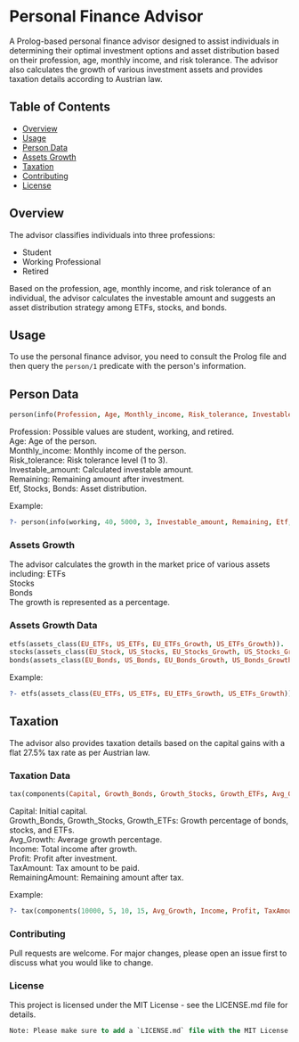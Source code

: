 # Personal Finance Advisor

A Prolog-based personal finance advisor designed to assist individuals in determining their optimal investment options and asset distribution based on their profession, age, monthly income, and risk tolerance. The advisor also calculates the growth of various investment assets and provides taxation details according to Austrian law.

## Table of Contents

- [Overview](#overview)
- [Usage](#usage)
- [Person Data](#person-Data)
- [Assets Growth](#assets-growth)
- [Taxation](#taxation)
- [Contributing](#contributing)
- [License](#license)

## Overview

The advisor classifies individuals into three professions: 
- Student
- Working Professional
- Retired

Based on the profession, age, monthly income, and risk tolerance of an individual, the advisor calculates the investable amount and suggests an asset distribution strategy among ETFs, stocks, and bonds.

## Usage

To use the personal finance advisor, you need to consult the Prolog file and then query the `person/1` predicate with the person's information.

## Person Data

```prolog
person(info(Profession, Age, Monthly_income, Risk_tolerance, Investable_amount, Remaining, Etf, Stocks, Bonds))
```
Profession: Possible values are student, working, and retired.<br />
Age: Age of the person.<br/>
Monthly_income: Monthly income of the person. <br/>
Risk_tolerance: Risk tolerance level (1 to 3). <br/>
Investable_amount: Calculated investable amount. <br/>
Remaining: Remaining amount after investment. <br/>
Etf, Stocks, Bonds: Asset distribution. <br/>

Example:
```prolog
?- person(info(working, 40, 5000, 3, Investable_amount, Remaining, Etf, Stocks, Bonds)).
```


### Assets Growth
The advisor calculates the growth in the market price of various assets including:
ETFs<br/>
Stocks<br/>
Bonds<br/>
The growth is represented as a percentage.

### Assets Growth Data
```prolog
etfs(assets_class(EU_ETFs, US_ETFs, EU_ETFs_Growth, US_ETFs_Growth)).
stocks(assets_class(EU_Stock, US_Stocks, EU_Stocks_Growth, US_Stocks_Growth)).
bonds(assets_class(EU_Bonds, US_Bonds, EU_Bonds_Growth, US_Bonds_Growth)).
```
Example:
```prolog
?- etfs(assets_class(EU_ETFs, US_ETFs, EU_ETFs_Growth, US_ETFs_Growth)).
```
## Taxation
The advisor also provides taxation details based on the capital gains with a flat 27.5% tax rate as per Austrian law.

### Taxation Data
```prolog
tax(components(Capital, Growth_Bonds, Growth_Stocks, Growth_ETFs, Avg_Growth, Income, Profit, TaxAmount, RemainingAmount))
```
Capital: Initial capital.<br/>
Growth_Bonds, Growth_Stocks, Growth_ETFs: Growth percentage of bonds, stocks, and ETFs. <br/>
Avg_Growth: Average growth percentage. <br/>
Income: Total income after growth. <br/>
Profit: Profit after investment.<br/>
TaxAmount: Tax amount to be paid.<br/>
RemainingAmount: Remaining amount after tax.<br/>

Example:
```prolog
?- tax(components(10000, 5, 10, 15, Avg_Growth, Income, Profit, TaxAmount, RemainingAmount)).
```

### Contributing
Pull requests are welcome. For major changes, please open an issue first to discuss what you would like to change.

### License
This project is licensed under the MIT License - see the LICENSE.md file for details.

```sql
Note: Please make sure to add a `LICENSE.md` file with the MIT License text or any other license you prefer.
```
